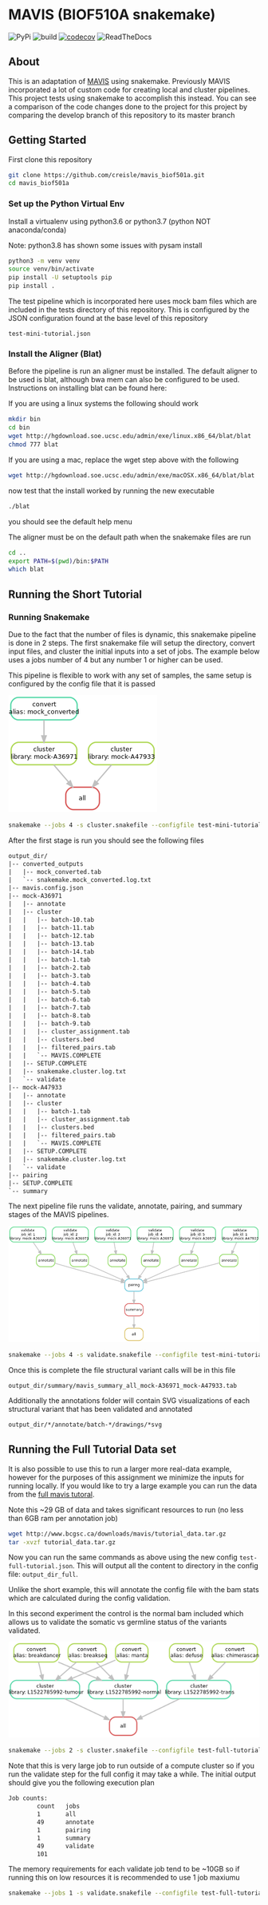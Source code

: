 # MAVIS (BIOF510A snakemake)

![PyPi](https://img.shields.io/pypi/v/mavis.svg) ![build](https://github.com/bcgsc/mavis/workflows/build/badge.svg?branch=master) [![codecov](https://codecov.io/gh/bcgsc/mavis/branch/master/graph/badge.svg)](https://codecov.io/gh/bcgsc/mavis) ![ReadTheDocs](https://readthedocs.org/projects/pip/badge/)

## About

This is an adaptation of [MAVIS](http://mavis.bcgsc.ca) using snakemake. Previously MAVIS
incorporated a lot of custom code for creating local and cluster pipelines. This project tests
using snakemake to accomplish this instead. You can see a comparison of the code changes done to the
project for this project by comparing the develop branch of this repository to its master branch

## Getting Started

First clone this repository

```bash
git clone https://github.com/creisle/mavis_biof501a.git
cd mavis_biof501a
```

### Set up the Python Virtual Env

Install a virtualenv using python3.6 or python3.7 (python NOT anaconda/conda)

Note: python3.8 has shown some issues with pysam install

```bash
python3 -m venv venv
source venv/bin/activate
pip install -U setuptools pip
pip install .
```

The test pipeline which is incorporated here uses mock bam files which are included in the tests
directory of this repository. This is configured by the JSON configuration found at the base
level of this repository

```text
test-mini-tutorial.json
```

### Install the Aligner (Blat)

Before the pipeline is run an aligner must be installed. The default aligner to be used is blat,
although bwa mem can also be configured to be used. Instructions on installing blat can be
found here:

If you are using a linux systems the following should work

```bash
mkdir bin
cd bin
wget http://hgdownload.soe.ucsc.edu/admin/exe/linux.x86_64/blat/blat
chmod 777 blat
```

If you are using a mac, replace the wget step above with the following

```bash
wget http://hgdownload.soe.ucsc.edu/admin/exe/macOSX.x86_64/blat/blat
```

now test that the install worked by running the new executable

```bash
./blat
```

you should see the default help menu

The aligner must be on the default path when the snakemake files are run

```bash
cd ..
export PATH=$(pwd)/bin:$PATH
which blat
```

## Running the Short Tutorial

### Running Snakemake

Due to the fact that the number of files is dynamic, this snakemake pipeline is done in 2 steps.
The first snakemake file will setup the directory, convert input files, and cluster the initial
inputs into a set of jobs. The example below uses a jobs number of 4 but any number 1 or higher
can be used.

This pipeline is flexible to work with any set of samples, the same setup is configured by
the config file that it is passed

![snakemake cluster](docs/images/snakemake.cluster.mini-tutorial.png)

```bash
snakemake --jobs 4 -s cluster.snakefile --configfile test-mini-tutorial.json
```

After the first stage is run you should see the following files

```text
output_dir/
|-- converted_outputs
|   |-- mock_converted.tab
|   `-- snakemake.mock_converted.log.txt
|-- mavis.config.json
|-- mock-A36971
|   |-- annotate
|   |-- cluster
|   |   |-- batch-10.tab
|   |   |-- batch-11.tab
|   |   |-- batch-12.tab
|   |   |-- batch-13.tab
|   |   |-- batch-14.tab
|   |   |-- batch-1.tab
|   |   |-- batch-2.tab
|   |   |-- batch-3.tab
|   |   |-- batch-4.tab
|   |   |-- batch-5.tab
|   |   |-- batch-6.tab
|   |   |-- batch-7.tab
|   |   |-- batch-8.tab
|   |   |-- batch-9.tab
|   |   |-- cluster_assignment.tab
|   |   |-- clusters.bed
|   |   |-- filtered_pairs.tab
|   |   `-- MAVIS.COMPLETE
|   |-- SETUP.COMPLETE
|   |-- snakemake.cluster.log.txt
|   `-- validate
|-- mock-A47933
|   |-- annotate
|   |-- cluster
|   |   |-- batch-1.tab
|   |   |-- cluster_assignment.tab
|   |   |-- clusters.bed
|   |   |-- filtered_pairs.tab
|   |   `-- MAVIS.COMPLETE
|   |-- SETUP.COMPLETE
|   |-- snakemake.cluster.log.txt
|   `-- validate
|-- pairing
|-- SETUP.COMPLETE
`-- summary
```

The next pipeline file runs the validate, annotate, pairing, and summary stages of the MAVIS
pipelines.

![snakemake validate](docs/images/snakemake.validate.mini-tutorial.png)

```bash
snakemake --jobs 4 -s validate.snakefile --configfile test-mini-tutorial.json
```

Once this is complete the file structural variant calls will be in this file

```text
output_dir/summary/mavis_summary_all_mock-A36971_mock-A47933.tab
```

Additionally the annotations folder will contain SVG visualizations of each structural variant
that has been validated and annotated

```bash
output_dir/*/annotate/batch-*/drawings/*svg
```

## Running the Full Tutorial Data set

It is also possible to use this to run a larger more real-data example, however for the purposes
of this assignment we minimize the inputs for running locally. If you would like to try a large example
you can run the data from the
[full mavis tutoral](https://mavis.readthedocs.io/en/latest/tutorials/full).

Note this ~29 GB of data and takes significant resources to run (no less than 6GB ram per  annotation job)

```bash
wget http://www.bcgsc.ca/downloads/mavis/tutorial_data.tar.gz
tar -xvzf tutorial_data.tar.gz
```

Now you can run the same commands as above using the new config `test-full-tutorial.json`. This
will output all the content to directory in the config file: `output_dir_full`.

Unlike the short example, this will annotate the config file with the bam stats which are calculated
during the config validation.

In this second experiment the control is the normal bam included which allows us to validate the
somatic vs germline status of the variants validated.

![snakemake cluster](docs/images/snakemake.cluster.full-tutorial.png)

```bash
snakemake --jobs 2 -s cluster.snakefile --configfile test-full-tutorial.json
```

Note that this is very large job to run outside of a compute cluster so if you run the validate
step for the full config it may take a while. The initial output should give you the following
execution plan

```text
Job counts:
        count   jobs
        1       all
        49      annotate
        1       pairing
        1       summary
        49      validate
        101
```

The memory requirements for each validate job tend to be ~10GB so if running this on low resources
it is recommended to use 1 job maxiumu

```bash
snakemake --jobs 1 -s validate.snakefile --configfile test-full-tutorial.json
```
